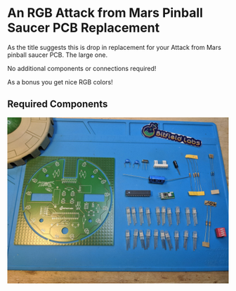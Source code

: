# An RGB Attack from Mars Pinball Saucer PCB Replacement
As the title suggests this is drop in replacement for your Attack from Mars pinball saucer PCB. The large one.

No additional components or connections required!

As a bonus you get nice RGB colors!

## Required Components
![components](https://github.com/bitfieldlabs/afm_saucer/blob/master/pictures/components.jpg)
